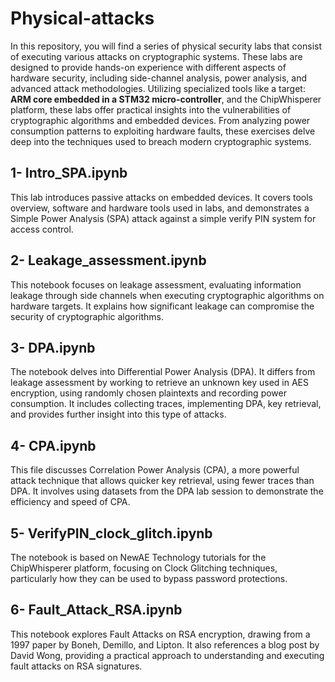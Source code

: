 # Physical-attacks

In this repository, you will find a series of physical security labs that consist of executing various attacks on cryptographic systems. These labs are designed to provide hands-on experience with different aspects of hardware security, including side-channel analysis, power analysis, and advanced attack methodologies. Utilizing specialized tools like a target: **ARM core embedded in a STM32 micro-controller**, and the ChipWhisperer platform, these labs offer practical insights into the vulnerabilities of cryptographic algorithms and embedded devices. From analyzing power consumption patterns to exploiting hardware faults, these exercises delve deep into the techniques used to breach modern cryptographic systems.

## 1- Intro_SPA.ipynb

This lab introduces passive attacks on embedded devices. It covers tools overview, software and hardware tools used in labs, and demonstrates a Simple Power Analysis (SPA) attack against a simple verify PIN system for access control.

## 2- Leakage_assessment.ipynb

This notebook focuses on leakage assessment, evaluating information leakage through side channels when executing cryptographic algorithms on hardware targets. It explains how significant leakage can compromise the security of cryptographic algorithms.

## 3- DPA.ipynb

The notebook delves into Differential Power Analysis (DPA). It differs from leakage assessment by working to retrieve an unknown key used in AES encryption, using randomly chosen plaintexts and recording power consumption. It includes collecting traces, implementing DPA, key retrieval, and provides further insight into this type of attacks.

## 4- CPA.ipynb

This file discusses Correlation Power Analysis (CPA), a more powerful attack technique that allows quicker key retrieval, using fewer traces than DPA. It involves using datasets from the DPA lab session to demonstrate the efficiency and speed of CPA.

## 5- VerifyPIN_clock_glitch.ipynb

The notebook is based on NewAE Technology tutorials for the ChipWhisperer platform, focusing on Clock Glitching techniques, particularly how they can be used to bypass password protections.

## 6- Fault_Attack_RSA.ipynb

This notebook explores Fault Attacks on RSA encryption, drawing from a 1997 paper by Boneh, Demillo, and Lipton. It also references a blog post by David Wong, providing a practical approach to understanding and executing fault attacks on RSA signatures.
